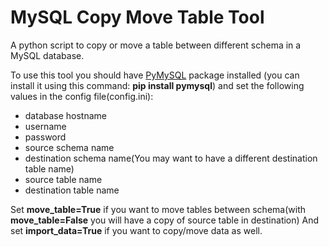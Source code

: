 # MySQL Copy Move Table Tool
A python script to copy or move a table between different schema in a MySQL database.

To use this tool you should have [PyMySQL](https://github.com/PyMySQL/PyMySQL) package installed (you can install it using this command: **pip install pymysql**) and set the following values in the config file(config.ini):

- database hostname
- username
- password
- source schema name
- destination schema name(You may want to have a different destination table name)
- source table name
- destination table name

Set **move_table=True** if you want to move tables between schema(with **move_table=False** you will have a copy of source table in destination) And set **import_data=True** if you want to copy/move data as well.
